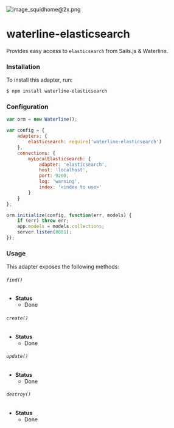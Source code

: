 ![image_squidhome@2x.png](http://i.imgur.com/RIvu9.png)

# waterline-elasticsearch

Provides easy access to `elasticsearch` from Sails.js & Waterline.

### Installation

To install this adapter, run:

```sh
$ npm install waterline-elasticsearch
```


### Configuration

```js
var orm = new Waterline();

var config = {
	adapters: {
	    elasticsearch: require('waterline-elasticsearch')
	},
	connections: {
	    myLocalElasticsearch: {
	        adapter: 'elasticsearch',
	        host: 'localhost',
	        port: 9200,
	        log: 'warning',
	        index: '<index to use>'
	    }
	}
};

orm.initialize(config, function(err, models) {
    if (err) throw err;
    app.models = models.collections;
    server.listen(8081);
});

```

### Usage

This adapter exposes the following methods:

###### `find()`

+ **Status**
  + Done

###### `create()`

+ **Status**
  + Done

###### `update()`

+ **Status**
  + Done

###### `destroy()`

+ **Status**
  + Done
